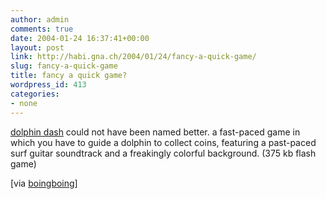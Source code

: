 ```yaml
---
author: admin
comments: true
date: 2004-01-24 16:37:41+00:00
layout: post
link: http://habi.gna.ch/2004/01/24/fancy-a-quick-game/
slug: fancy-a-quick-game
title: fancy a quick game?
wordpress_id: 413
categories:
- none
---
```


[dolphin dash](http://www.mausland.de/dolphin.swf) could not have been named better. a fast-paced game in which you have to guide a dolphin to collect coins, featuring a past-paced surf guitar soundtrack and a freakingly colorful background. (375 kb flash game)

[via [boingboing](http://boingboing.net/2004_01_01_archive.html#107493082102407281)]
